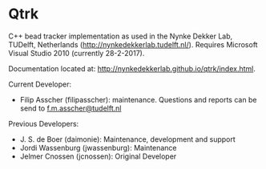 Qtrk
===========

C++ bead tracker implementation as used in the Nynke Dekker Lab, TUDelft, Netherlands (http://nynkedekkerlab.tudelft.nl/). Requires Microsoft Visual Studio 2010 (currently 28-2-2017).

Documentation located at:
http://nynkedekkerlab.github.io/qtrk/index.html.

Current Developer:
- Filip Asscher (filipasscher): maintenance.  Questions and reports can be send to f.m.asscher@tudelft.nl

Previous Developers:
- J. S. de Boer (daimonie): Maintenance, development and support
- Jordi Wassenburg (jwassenburg): Maintenance
- Jelmer Cnossen (jcnossen): Original Developer
